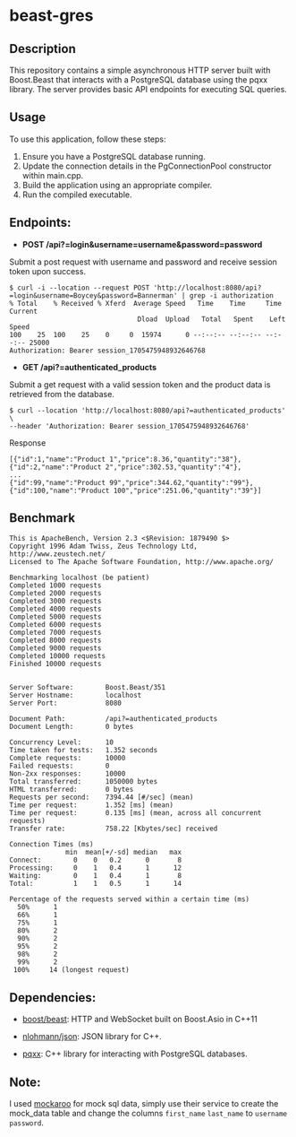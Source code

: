 # beast-gres

## Description

This repository contains a simple asynchronous HTTP server built with Boost.Beast that interacts with a PostgreSQL database using the pqxx library. The server provides basic API endpoints for executing SQL queries.

## Usage

To use this application, follow these steps:

1. Ensure you have a PostgreSQL database running.
1. Update the connection details in the PgConnectionPool constructor within main.cpp.
1. Build the application using an appropriate compiler.
1. Run the compiled executable.

## Endpoints:

- **POST /api?=login&username=username&password=password** 

Submit a post request with username and password and receive session token upon success.  
    
```
$ curl -i --location --request POST 'http://localhost:8080/api?=login&username=Boycey&password=Bannerman' | grep -i authorization
% Total    % Received % Xferd  Average Speed   Time    Time     Time  Current
                                Dload  Upload   Total   Spent    Left  Speed
100    25  100    25    0     0  15974      0 --:--:-- --:--:-- --:--:-- 25000
Authorization: Bearer session_1705475948932646768
```

- **GET /api?=authenticated_products** 

Submit a get request with a valid session token and the product data is retrieved from the database.  

```
$ curl --location 'http://localhost:8080/api?=authenticated_products' \
--header 'Authorization: Bearer session_1705475948932646768'
```

Response
```
[{"id":1,"name":"Product 1","price":8.36,"quantity":"38"},{"id":2,"name":"Product 2","price":302.53,"quantity":"4"},
...
{"id":99,"name":"Product 99","price":344.62,"quantity":"99"},{"id":100,"name":"Product 100","price":251.06,"quantity":"39"}]
```

## Benchmark
```
This is ApacheBench, Version 2.3 <$Revision: 1879490 $>
Copyright 1996 Adam Twiss, Zeus Technology Ltd, http://www.zeustech.net/
Licensed to The Apache Software Foundation, http://www.apache.org/

Benchmarking localhost (be patient)
Completed 1000 requests
Completed 2000 requests
Completed 3000 requests
Completed 4000 requests
Completed 5000 requests
Completed 6000 requests
Completed 7000 requests
Completed 8000 requests
Completed 9000 requests
Completed 10000 requests
Finished 10000 requests


Server Software:        Boost.Beast/351
Server Hostname:        localhost
Server Port:            8080

Document Path:          /api?=authenticated_products
Document Length:        0 bytes

Concurrency Level:      10
Time taken for tests:   1.352 seconds
Complete requests:      10000
Failed requests:        0
Non-2xx responses:      10000
Total transferred:      1050000 bytes
HTML transferred:       0 bytes
Requests per second:    7394.44 [#/sec] (mean)
Time per request:       1.352 [ms] (mean)
Time per request:       0.135 [ms] (mean, across all concurrent requests)
Transfer rate:          758.22 [Kbytes/sec] received

Connection Times (ms)
              min  mean[+/-sd] median   max
Connect:        0    0   0.2      0       8
Processing:     0    1   0.4      1      12
Waiting:        0    1   0.4      1       8
Total:          1    1   0.5      1      14

Percentage of the requests served within a certain time (ms)
  50%      1
  66%      1
  75%      1
  80%      2
  90%      2
  95%      2
  98%      2
  99%      2
 100%     14 (longest request)
```

## Dependencies:
- [boost/beast](https://github.com/boostorg/beast): HTTP and WebSocket built on Boost.Asio in C++11

- [nlohmann/json](https://github.com/nlohmann/json): JSON library for C++.

- [pqxx](https://github.com/jtv/libpqxx): C++ library for interacting with PostgreSQL databases.

## Note:

I used [mockaroo](https://www.mockaroo.com/) for mock sql data, simply use their service to create the mock_data table and change the columns ```first_name``` ```last_name``` to ```username``` ```password```.
